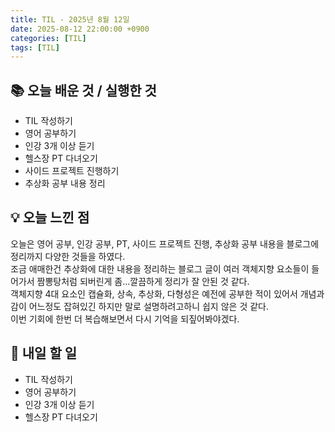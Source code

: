 ```yaml
---
title: TIL - 2025년 8월 12일
date: 2025-08-12 22:00:00 +0900
categories: [TIL]
tags: [TIL]
---
```


## 📚 **오늘 배운 것 / 실행한 것**

- TIL 작성하기
- 영어 공부하기
- 인강 3개 이상 듣기
- 헬스장 PT 다녀오기
- 사이드 프로젝트 진행하기
- 추상화 공부 내용 정리

## 💡 **오늘 느낀 점**

오늘은 영어 공부, 인강 공부, PT, 사이드 프로젝트 진행, 추상화 공부 내용을 블로그에 정리까지 다양한 것들을 하였다.<br>
조금 애매한건 추상화에 대한 내용을 정리하는 블로그 글이 여러 객체지향 요소들이 들어가서 짬뽕탕처럼 되버린게 좀...깔끔하게 정리가 잘 안된 것 같다.<br>
객체지향 4대 요소인 캡슐화, 상속, 추상화, 다형성은 예전에 공부한 적이 있어서 개념과 감이 어느정도 잡혀있긴 하지만 말로 설명하려고하니 쉽지 않은 것 같다.<br>
이번 기회에 한번 더 복습해보면서 다시 기억을 되짚어봐야겠다.

## 🎯 **내일 할 일**

- TIL 작성하기
- 영어 공부하기
- 인강 3개 이상 듣기
- 헬스장 PT 다녀오기